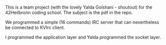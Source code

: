 This is a team project (with the lovely Yalda Golshani - shoutout) for the 42Heilbronn coding school. The subject is the pdf in the repo.

We programmed a simple (16 commands) IRC server that can nevertheless be connected to KVIrc client.

I programmed the application layer and Yalda programmed the socket layer.
